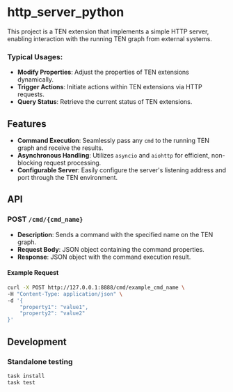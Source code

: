 # http_server_python

This project is a TEN extension that implements a simple HTTP server, enabling interaction with the running TEN graph from external systems.

### Typical Usages:
- **Modify Properties**: Adjust the properties of TEN extensions dynamically.
- **Trigger Actions**: Initiate actions within TEN extensions via HTTP requests.
- **Query Status**: Retrieve the current status of TEN extensions.


## Features

- **Command Execution**: Seamlessly pass any `cmd` to the running TEN graph and receive the results.
- **Asynchronous Handling**: Utilizes `asyncio` and `aiohttp` for efficient, non-blocking request processing.
- **Configurable Server**: Easily configure the server's listening address and port through the TEN environment.


## API

### POST `/cmd/{cmd_name}`

- **Description**: Sends a command with the specified name on the TEN graph.    
- **Request Body**: JSON object containing the command properties.    
- **Response**: JSON object with the command execution result.    

#### Example Request

```bash
curl -X POST http://127.0.0.1:8888/cmd/example_cmd_name \
-H "Content-Type: application/json" \
-d '{
    "property1": "value1",
    "property2": "value2"
}'
```

## Development

### Standalone testing

<!-- how to do unit test for the extension -->

```bash
task install
task test
```

